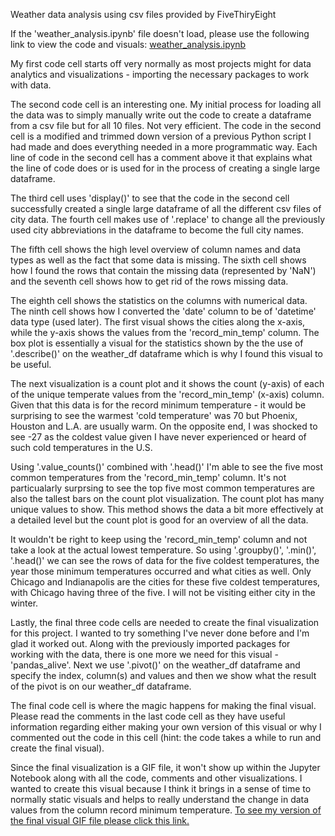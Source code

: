 Weather data analysis using csv files provided by FiveThiryEight

If the 'weather_analysis.ipynb' file doesn't load, please use the following link to view the code and visuals:
[weather_analysis.ipynb](https://nbviewer.jupyter.org/github/calvintirrell/weather_analysis/blob/main/weather_analysis.ipynb)

My first code cell starts off very normally as most projects might for data analytics and visualizations - importing the necessary packages to work with data.

The second code cell is an interesting one. My initial process for loading all the data was to simply manually write out the code to create a dataframe from a csv file but for all 10 files. Not very efficient. The code in the second cell is a modified and trimmed down version of a previous Python script I had made and does everything needed in a more programmatic way. Each line of code in the second cell has a comment above it that explains what the line of code does or is used for in the process of creating a single large dataframe.

The third cell uses 'display()' to see that the code in the second cell successfully created a single large dataframe of all the different csv files of city data. The fourth cell makes use of '.replace' to change all the previously used city abbreviations in the dataframe to become the full city names.

The fifth cell shows the high level overview of column names and data types as well as the fact that some data is missing. The sixth cell shows how I found the rows that contain the missing data (represented by 'NaN') and the seventh cell shows how to get rid of the rows missing data.

The eighth cell shows the statistics on the columns with numerical data. The ninth cell shows how I converted the 'date' column to be of 'datetime' data type (used later). The first visual shows the cities along the x-axis, while the y-axis shows the values from the 'record_min_temp' column. The box plot is essentially a visual for the statistics shown by the the use of '.describe()' on the weather_df dataframe which is why I found this visual to be useful.

The next visualization is a count plot and it shows the count (y-axis) of each of the unique temperate values from the 'record_min_temp' (x-axis) column. Given that this data is for the record minimum temperature - it would be surprising to see the warmest 'cold temperature' was 70 but Phoenix, Houston and L.A. are usually warm. On the opposite end, I was shocked to see -27 as the coldest value given I have never experienced or heard of such cold temperatures in the U.S.

Using '.value_counts()' combined with '.head()' I'm able to see the five most common temperatures from the 'record_min_temp' column. It's not particualarly surprsing to see the top five most common temperatures are also the tallest bars on the count plot visualization. The count plot has many unique values to show. This method shows the data a bit more effectively at a detailed level but the count plot is good for an overview of all the data.

It wouldn't be right to keep using the 'record_min_temp' column and not take a look at the actual lowest temperature. So using '.groupby()', '.min()', '.head()' we can see the rows of data for the five coldest temperatures, the year those minimum temperatures occurred and what cities as well. Only Chicago and Indianapolis are the cities for these five coldest temperatures, with Chicago having three of the five. I will not be visiting either city in the winter.

Lastly, the final three code cells are needed to create the final visualization for this project. I wanted to try something I've never done before and I'm glad it worked out. Along with the previously imported packages for working with the data, there is one more we need for this visual - 'pandas_alive'. Next we use '.pivot()' on the weather_df dataframe and specify the index, column(s) and values and then we show what the result of the pivot is on our weather_df dataframe.

The final code cell is where the magic happens for making the final visual. Please read the comments in the last code cell as they have useful information regarding either making your own version of this visual or why I commented out the code in this cell (hint: the code takes a while to run and create the final visual).

Since the final visualization is a GIF file, it won't show up within the Jupyter Notebook along with all the code, comments and other visualizations. I wanted to create this visual because I think it brings in a sense of time to normally static visuals and helps to really understand the change in data values from the column record minimum temperature. [To see my version of the final visual GIF file please click this link.](https://imgur.com/a/WDdmPEX)
